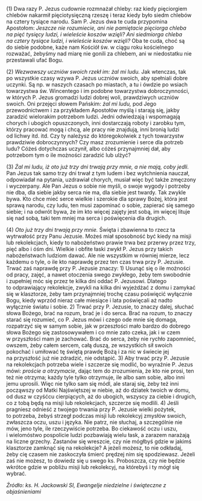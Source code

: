 
\(1\) Dwa razy P. Jezus cudownie rozmnażał chleby: raz kiedy pięciorgiem
chlebów nakarmił pięciotysięczną rzeszę i teraz kiedy było siedm chlebów
na cztery tysiące narodu. Sam P. Jezus dwa te cuda przypomina Apostołom:
*Jeszcze nie rozumiecie, ani nie pamiętacie pięciorga chleba na pięć
tysięcy ludzi, i wieleście koszów wzięli? Ani siedmiorga chleba
na cztery tysiące ludzi, i wieleście koszów wzięli?* Oba te cuda, choć
są do siebie podobne, każe nam Kościół św. w ciągu roku kościelnego
rozważać, żebyśmy nad miarę nie gonili za chlebem, ani w niedostatku nie
przestawali ufać Bogu.

\(2\) *Wezwawszy uczniów swoich rzekł im: żal mi ludu.* Jak wtenczas,
tak po wszystkie czasy wzywa P. Jezus uczniów swoich, aby spełniali
dobre uczynki. Są np. w naszych czasach po miastach, a tu i ówdzie
po wsiach towarzystwa św. Wincentego i im podobne towarzystwa
dobroczynności, w których P. Jezus gromadzi ludzi dobrej woli,
prawdziwych uczniów swoich. Oni przejęci słowem Pańskim: *żal mi ludu,*
pod Jego przewodnictwem i za przykładem Apostołów myślą i starają się,
jakby zaradzić wielorakim potrzebom ludzi. Jedni odwiedzają i wspomagają
chorych i ubogich opuszczonych, inni dostarczają roboty i zarobku tym,
którzy pracować mogą i chcą, ale pracy nie znajdują, inni bronią ludzi
od lichwy itd. itd. Czy ty należysz do któregokolwiek z tych towarzystw
prawdziwie dobroczynnych? Czy masz zrozumienie i serce dla potrzeb ludu?
Cóżeś dotychczas uczynił, albo cóżeś przynajmniej dał, aby potrzebom tym
o ile możności zaradzić lub ulżyć?

\(3\) *Żal mi ludu, iż oto już trzy dni trwają przy mnie, a nie mają,
coby jedli.* Pan Jezus tak samo trzy dni trwał z tym ludem i bez
wytchnienia nauczał, odpowiadał na pytania, uzdrawiał chorych, musiał
więc być także zmęczony i wyczerpany. Ale Pan Jezus o sobie nie myśli,
o swoje wygody i potrzeby nie dba, dla siebie jakby serca nie ma, dla
siebie jest twardy. Tak zwykle bywa. Kto chce mieć serce wielkie
i szerokie dla sprawy Bożej, która jest sprawą narodu, czy ludu, ten
musi zapominać o sobie, zapierać się samego siebie; i na odwrót bywa,
że im kto więcej zajęty jest sobą, im więcej lituje się nad sobą, taki
tem mniej ma serca i poświęcenia dla drugich.

\(4\) *Oto już trzy dni trwają przy mnie.* Święta i zbawienna to rzecz
ta wytrwałość przy Panu Jezusie. Możeś miał sposobność być kiedy
na misji lub rekolekcjach, kiedy to nabożeństwo prawie trwa bez przerwy
przez trzy, pięć albo i óśm dni. Wielkie i obfite łaski zwykł P. Jezus
przy takich nabożeństwach ludziom dawać. Ale nie wszystkim w równiej
mierze, lecz każdemu o tyle, o ile kto naprawdę przez ten czas trwa przy
P. Jezusie. Trwać zaś naprawdę przy P. Jezusie znaczy: 1) Usunąć się
o ile możności od pracy, zajęć, a nawet otoczenia swego zwykłego,
żeby tem swobodnie i zupełniej móc się przez te kilka dni oddać
P. Jezusowi. Dlatego to odprawiający rekolekcje, zwykli na kilka dni
wyjeżdżać z domu i zamykać się w klasztorze, żeby tam przynajmniej
trochę czasu poświęcić wyłącznie Bogu, kiedy wprzód nieraz całe miesiące
i lata poświęcali aż nadto wyłącznie światu i sobie. 2) Trwać przy
P. Jezusie, to znaczy dalej, słuchać słowa Bożego, brać na rozum, brać
je i do serca. Brać na rozum, to znaczy starać się rozumieć, co P. Jezus
mówi i czego ode mnie się domaga, rozpatrzyć się w samym sobie, jak
w przeszłości mało bardzo do dobrego słowa Bożego się zastosowywałem
i co mnie zato czeka, jak i w czem w przyszłości mam je zachować. Brać
do serca, żeby nie rychło zapomnieć, owszem, żeby całem sercem, całą
duszą, ze wszystkich sił swoich pokochać i umiłować tę świętą prawdę
Bożą i za nic w świecie jej na przyszłość już nie zdradzić, nie
odstąpić. 3) Aby trwać przy P. Jezusie na rekolekcjach potrzeba wiele
i szczerze się modlić, bo wyraźnie P. Jezus mówi: *proście
a otrzymacie*, dając tem do zrozumienia, że kto nie prosi, ten też nie
otrzyma; każdy tyle tylko otrzymuje, ile albo sam sobie, albo inni jemu
uprosili. Więc nie tylko sam się módl, ale staraj się, żeby też inni
począwszy od Matki Najświętszej w niebie, aż do dziatek twoich w domu,
od dusz w czyśćcu cierpiących, aż do ubogich, wszyscy za ciebie
i drugich, co z tobą będą na misji lub rekolekcjach, szczerze się
modlili. 4) Jeśli pragniesz odnieść z twojego trwania przy P. Jezusie
wielki pożytek, to potrzeba, żebyś strzegł podczas misji lub rekolekcyj
zmysłów swoich, zwłaszcza oczu, uszu i języka. Nie patrz, nie słuchaj,
a szczególnie nie mów, jeno tyle, ile rzeczywiście potrzeba. Bo
ciekawość oczu i uszu, i wielomóstwo pospolicie ludzi pozbawiają wielu
łask, a zarazem narażają na liczne grzechy. Zastanów się wreszcie, czy
nie mógłbyś gdzie w jakimś klasztorze zamknąć się na rekolekcje?
A jeżeli możesz, to nie odkładaj, żeby cię czasem nie zaskoczyła śmierć
prędzej nim się spodziewasz. Jeżeli zaś nie możesz, to dowiedz się
u swego ks. Proboszcza, czy nie będzie wkrótce gdzie w pobliżu misji lub
rekolekcyj, na którebyś i ty mógł się wybrać.

*Źródło: ks. H. Jackowski SI, Ewangelje niedzielne i świąteczne z objaśnieniami*
